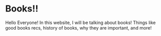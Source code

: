 <!DOCTYPE html>
<html>
<head>
<style>

body { background-color: #d9a35d }

h1 { 
   color: white;
   text-align: center;
}

h1. dotted 

p {
  color: white;
  text-align: center;
} 
</style>
</head>
<body>

<h1>Books!!</h1>
<p>Hello Everyone! In this website, I will be talking about books! Things like good books recs, history of books, why they are important, and more!
</p>

</body>
</html>



